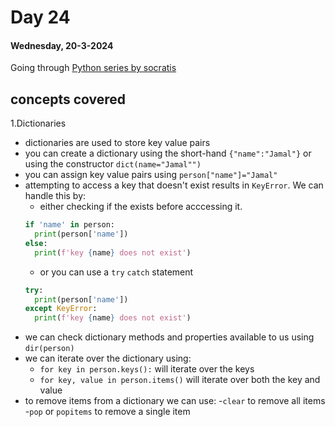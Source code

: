 # Day 24

#### Wednesday, 20-3-2024

Going through [ Python series by socratis]('https://www.youtube.com/watch?v=iAzShkKzpJo&list=PLi01XoE8jYohWFPpC17Z-wWhPOSuh8Er-&index=3')

## concepts covered

1.Dictionaries

- dictionaries are used to store key value pairs
- you can create a dictionary using the short-hand `{"name":"Jamal"}` or using the constructor `dict(name="Jamal"")`
- you can assign key value pairs using `person["name"]="Jamal"`
- attempting to access a key that doesn't exist results in `KeyError`. We can handle this by:
  - either checking if the exists before acccessing it.
  ```Python
  if 'name' in person:
    print(person['name'])
  else:
    print(f'key {name} does not exist')
  ```
  - or you can use a `try` `catch` statement
  ```Python
  try:
    print(person['name'])
  except KeyError:
    print(f'key {name} does not exist')
  ```
- we can check dictionary methods and properties available to us using `dir(person)`
- we can iterate over the dictionary using:
  - `for key in person.keys():` will iterate over the keys
  - `for key, value in person.items()` will iterate over both the key and value
- to remove items from a dictionary we can use: -`clear` to remove all items -`pop` or `popitems` to remove a single item
